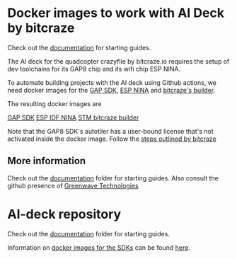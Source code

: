 # Docker images to work with AI Deck by bitcraze

Check out the [documentation](https://www.bitcraze.io/documentation/repository/AIdeck_examples/master/)
for starting guides. 

The AI deck for the quadcopter crazyflie by bitcraze.io requires the setup of dev toolchains for its GAP8 chip and its wifi chip ESP NINA.

To automate building projects with the AI deck using Github actions, we need docker images for the [GAP SDK](https://github.com/GreenWaves-Technologies/gap_sdk/), [ESP NINA](https://github.com/bot-motion/AIdeck_examples/blob/master/docs/nina-instructions/docker-nina.md)  and [bitcraze's builder](https://hub.docker.com/r/bitcraze/builder).

The resulting docker images are

[GAP SDK](https://hub.docker.com/r/simatai/gapsdk)
[ESP IDF NINA](https://hub.docker.com/r/simatai/espidf)
[STM bitcraze builder](https://hub.docker.com/r/bitcraze/builder)

Note that the GAP8 SDK's autotiler has a user-bound license that's not activated inside the docker image. Follow the [steps outlined by bitcraze](https://github.com/bot-motion/AIdeck_examples/blob/master/docs/getting-started/docker-gap8.md)

## More information

Check out the [documentation](https://github.com/bitcraze/AIdeck_examples/tree/master/docs) folder for starting guides. Also consult the github presence of [Greenwave Technologies](https://github.com/GreenWaves-Technologies/gap_sdk/) 


# AI-deck repository

Check out the [documentation](https://github.com/bitcraze/AIdeck_examples/tree/master/docs)
folder for starting guides. 

Information on [docker images for the SDKs](https://hub.docker.com/r/simatai/gapsdk) can be found [here](https://github.com/bot-motion/AIdeck_examples/tree/docker).
